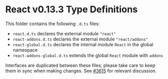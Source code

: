 # React v0.13.3 Type Definitions

This folder contains the following `.d.ts` files:
* `react.d.ts` declares the external module `"react"`
* `react-addons.d.ts` declares the external module `"react/addons"`
* `react-global.d.ts` declares the internal module `React` in the global namespace
* `react-addons-global.d.ts` extends the global `React` module with `addons`

Interfaces are duplicated between these files; please take care to keep them in sync when making changes.
See [#3615](https://github.com/borisyankov/DefinitelyTyped/pull/3615) for relevant discussion.

